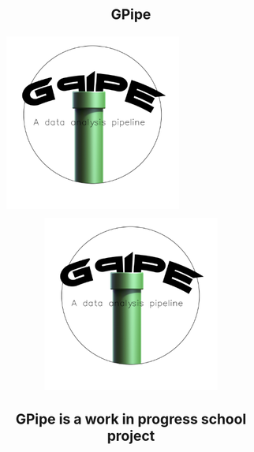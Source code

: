 # <p align="center" text="bold"> GPipe </p><p align="center">
  <img src="https://github.com/frankuman/GPipe/blob/main/logo1.png" width="350" title="GPipe Logo">
  
</p>
<p align="center">
  <img src="https://github.com/frankuman/GPipe/blob/main/logo1.png" width="350" title="GPipe Logo">
  
</p>

# <p align="center"> GPipe is a work in progress school project </p>
